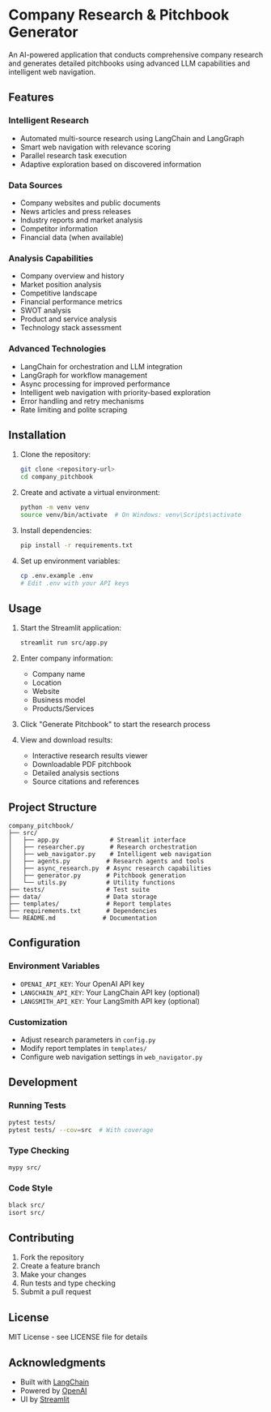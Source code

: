 # Company Research & Pitchbook Generator

An AI-powered application that conducts comprehensive company research and generates detailed pitchbooks using advanced LLM capabilities and intelligent web navigation.

## Features

### Intelligent Research
- Automated multi-source research using LangChain and LangGraph
- Smart web navigation with relevance scoring
- Parallel research task execution
- Adaptive exploration based on discovered information

### Data Sources
- Company websites and public documents
- News articles and press releases
- Industry reports and market analysis
- Competitor information
- Financial data (when available)

### Analysis Capabilities
- Company overview and history
- Market position analysis
- Competitive landscape
- Financial performance metrics
- SWOT analysis
- Product and service analysis
- Technology stack assessment

### Advanced Technologies
- LangChain for orchestration and LLM integration
- LangGraph for workflow management
- Async processing for improved performance
- Intelligent web navigation with priority-based exploration
- Error handling and retry mechanisms
- Rate limiting and polite scraping

## Installation

1. Clone the repository:
   ```bash
   git clone <repository-url>
   cd company_pitchbook
   ```

2. Create and activate a virtual environment:
   ```bash
   python -m venv venv
   source venv/bin/activate  # On Windows: venv\Scripts\activate
   ```

3. Install dependencies:
   ```bash
   pip install -r requirements.txt
   ```

4. Set up environment variables:
   ```bash
   cp .env.example .env
   # Edit .env with your API keys
   ```

## Usage

1. Start the Streamlit application:
   ```bash
   streamlit run src/app.py
   ```

2. Enter company information:
   - Company name
   - Location
   - Website
   - Business model
   - Products/Services

3. Click "Generate Pitchbook" to start the research process

4. View and download results:
   - Interactive research results viewer
   - Downloadable PDF pitchbook
   - Detailed analysis sections
   - Source citations and references

## Project Structure

```
company_pitchbook/
├── src/
│   ├── app.py              # Streamlit interface
│   ├── researcher.py       # Research orchestration
│   ├── web_navigator.py    # Intelligent web navigation
│   ├── agents.py          # Research agents and tools
│   ├── async_research.py  # Async research capabilities
│   ├── generator.py       # Pitchbook generation
│   └── utils.py           # Utility functions
├── tests/                 # Test suite
├── data/                  # Data storage
├── templates/             # Report templates
├── requirements.txt       # Dependencies
└── README.md             # Documentation
```

## Configuration

### Environment Variables
- `OPENAI_API_KEY`: Your OpenAI API key
- `LANGCHAIN_API_KEY`: Your LangChain API key (optional)
- `LANGSMITH_API_KEY`: Your LangSmith API key (optional)

### Customization
- Adjust research parameters in `config.py`
- Modify report templates in `templates/`
- Configure web navigation settings in `web_navigator.py`

## Development

### Running Tests
```bash
pytest tests/
pytest tests/ --cov=src  # With coverage
```

### Type Checking
```bash
mypy src/
```

### Code Style
```bash
black src/
isort src/
```

## Contributing

1. Fork the repository
2. Create a feature branch
3. Make your changes
4. Run tests and type checking
5. Submit a pull request

## License

MIT License - see LICENSE file for details

## Acknowledgments

- Built with [LangChain](https://github.com/langchain-ai/langchain)
- Powered by [OpenAI](https://openai.com/)
- UI by [Streamlit](https://streamlit.io/)
